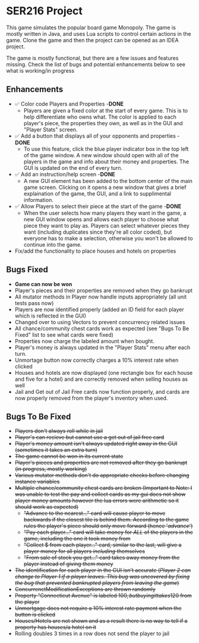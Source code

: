# SER216 Project
This game simulates the popular board game Monopoly. The game is mostly written in Java, and uses Lua scripts to control certain actions in the game. Clone the game and then the project can be opened as an IDEA project.

The game is mostly functional, but there are a few issues and features missing. Check the list of bugs and potential enhancements below to see what is working/in progress



## Enhancements
* ✅ Color code Players and Properties -__DONE__
  * Players are given a fixed color at the start of every game. This is to help differentiate who owns what. The color is applied to each player's piece, the properties they own, as well as in the GUI and "Player Stats" screen.
* ✅ Add a button that displays all of your opponents and properties -__DONE__
  * To use this feature, click the blue player indicator box in the top left of the game window. A new window should open with all of the players in the game and info about their money and properties. The GUI is updated on the end of every turn.
* ✅ Add an instruction/help screen -__DONE__
  * A new GUI element has been added to the bottom center of the main game screen. Clicking on it opens a new window that gives a brief explaination of the game, the GUI, and a link to supplimental information.
* ✅ Allow Players to select their piece at the start of the game -__DONE__
  * When the user selects how many players they want in the game, a new GUI window opens and allows each player to choose what piece they want to play as. Players can select whatever pieces they want (including duplicates since they're all color coded), but everyone has to make a selection, otherwise you won't be allowed to continue into the game.
* Fix/add the functionality to place houses and hotels on properties
  
## Bugs Fixed
* **Game can now be won**
* Player's pieces and their properties are removed when they go bankrupt
* All mutator methods in Player now handle inputs appropriately (all unit tests pass now)
* Players are now identified properly (added an ID field for each player which is reflected in the GUI)
* Changed over to using Vectors to prevent concurrency related issues
* All chance/community chest cards work as expected (see "Bugs To Be Fixed" list to see what cards were fixed)
* Properties now charge the labeled amount when bought.
* Player's money is always updated in the "Player Stats" menu after each turn.
* Unmortage button now correctly charges a 10% interest rate when clicked 
* Houses and hotels are now displayed (one rectangle box for each house and five for a hotel) and are correctly removed when selling houses as well 
* Jail and Get out of Jail Free cards now function properly, and cards are now properly removed from the player's inventory when used. 

## Bugs To Be Fixed
* ~~Players don't always roll while in jail~~
* ~~Player's can recieve but cannot use a get out of jail free card~~
* ~~Player's money amount isn't always updated right away in the GUI (sometimes it takes an extra turn)~~
* ~~The game cannot be won in its current state~~
* ~~Player's pieces and properties are not removed after they go bankrupt (in progress, mostly working)~~
* ~~Various mutator methods don't do appropriate checks before changing instance variables~~
* ~~Multiple chance/community chest cards are broken (Important to Note: I was unable to test the pay and collect cards as my gui does not show player money amounts however the lua errors were arithmetic so it should work as expected)~~
  * ~~"Advance to the nearest..." card will cause player to move backwards if the closest tile is behind them. According to the game rules the player's piece should only move forward (hence '_advance_')~~
  * ~~"Pay each player..." card will take money for _ALL_ of the players in the game, including the one it took money from~~
  * ~~"Collect $<amount> from each player..." card, similar to the last, will give a player money for all players _including_ themselves~~
  * ~~"From sale of stock you get..." card takes away money from the player instead of giving them money~~
* ~~The identification for each player in the GUI isn't accurate (_Player 2 can change to Player 1 if a player leaves. This bug was uncovered by fixing the bug that prevented bankrupted players from leaving the game_)~~
* ~~ConcurrenctModificationExceptions are thrown randomly~~
* ~~Property "Connecticut Avenue" is labeled 100$, but buying it takes 120$ from the player~~
* ~~Unmortgage does not require a 10% interest rate payment when the button is clicked~~
* ~~Houses/Hotels are not shown and as a result there is no way to tell if a property has houses/a hotel on it~~
* Rolling doubles 3 times in a row does not send the player to jail
